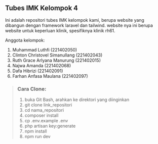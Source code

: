 ## Tubes IMK Kelompok 4

Ini adalah repositori tubes IMK kelompok kami, berupa website yang dibangun dengan framework laravel dan tailwind. website nya ini berupa website untuk keperluan klinik, spesifiknya klinik rh61.

Anggota kelompok:

1. Muhammad Luthfi (221402050)
2. Clinton Christovel Simanullang (221402043)
3. Ruth Grace Arlyana Manurung (221402015)
2. Najwa Amanda (221402068)
2. Dafa Hibrizi (221402091)
2. Farhan Anfasa Maulana (221402097)

> ### Cara Clone:
> 1. buka Git Bash, arahkan ke direktori yang diinginkan
> 2. git clone link_repositori
> 3. cd nama_repositori
> 4. composer install
> 5. cp .env.example .env
> 6. php artisan key:generate
> 7. npm install
> 8. npm run dev